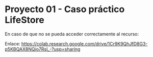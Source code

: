 # Proyecto 01 - Caso práctico **LifeStore** 
En caso de que no se pueda acceder correctamente al recurso:

Enlace: https://colab.research.google.com/drive/1Cr9K9QhJfD8G3-p5KBQAX8NQio7Rsl_-?usp=sharing
